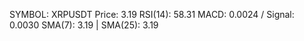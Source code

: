 SYMBOL: XRPUSDT
Price: 3.19
RSI(14): 58.31
MACD: 0.0024 / Signal: 0.0030
SMA(7): 3.19 | SMA(25): 3.19
